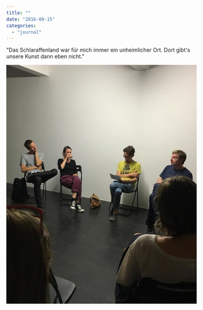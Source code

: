 ```yaml
---
title: ""
date: "2016-09-15"
categories: 
  - "journal"
---
```


"Das Schlaraffenland war für mich immer ein unheimlicher Ort. Dort gibt's unsere Kunst dann eben nicht."

![](images/bff58b35c4.jpg)
